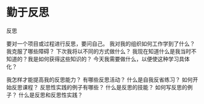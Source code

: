 # 勤于反思

反思

要对一个项目或过程进行反思，要问自己。
我对我的组织如何工作学到了什么？
我克服了哪些障碍？
下次我将以不同的方式做什么？
我现在知道什么是我当时不知道的？我是如何获得这些知识的？
今天我需要做什么，以便使这种学习具体化？

我怎样才能提高我的反思能力？
有哪些反思活动？
什么是自我反省练习？
如何开始反思课程？
反思性实践的例子有哪些？
什么是反思的技能？
如何写反思的例子？
什么是反思和反思性实践？